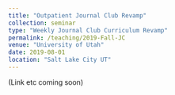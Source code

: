 ```yaml
---
title: "Outpatient Journal Club Revamp"
collection: seminar
type: "Weekly Journal Club Curriculum Revamp"
permalink: /teaching/2019-Fall-JC
venue: "University of Utah"
date: 2019-08-01
location: "Salt Lake City UT"
---
```


(Link etc coming soon)
